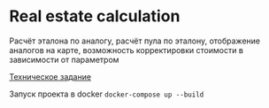 # Real estate calculation

Расчёт эталона по аналогу, расчёт пула по эталону, отображение аналогов на карте, возможность корректировки стоимости 
в зависимости от параметром

[//]: # (<details>)

[//]: # (  <summary>Техническое задание</summary>)

[//]: # (    {{< gdocs src="https://github.com/OptikRUS/ht/blob/files/%D0%A2%D0%B5%D1%85%D0%BD%D0%B8%D1%87%D0%B5%D1%81%D0%BA%D0%BE%D0%B5%20%D0%B7%D0%B0%D0%B4%D0%B0%D0%BD%D0%B8%D0%B5.%20%D0%97%D0%B0%D0%B4%D0%B0%D1%87%D0%B0%2006.pdf" >}})

[//]: # (</details>)

[Техническое задание](https://github.com/OptikRUS/ht/blob/files/%D0%A2%D0%B5%D1%85%D0%BD%D0%B8%D1%87%D0%B5%D1%81%D0%BA%D0%BE%D0%B5%20%D0%B7%D0%B0%D0%B4%D0%B0%D0%BD%D0%B8%D0%B5.%20%D0%97%D0%B0%D0%B4%D0%B0%D1%87%D0%B0%2006.pdf)




Запуск проекта в docker `docker-compose up --build`
